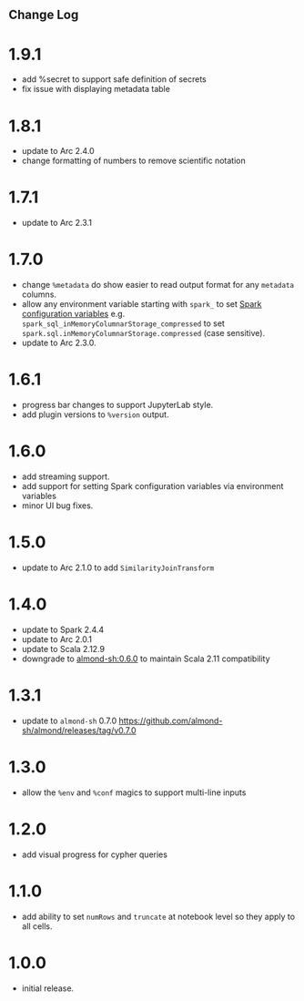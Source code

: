 ## Change Log

# 1.9.1

- add %secret to support safe definition of secrets
- fix issue with displaying metadata table

# 1.8.1

- update to Arc 2.4.0
- change formatting of numbers to remove scientific notation

# 1.7.1

- update to Arc 2.3.1

# 1.7.0

- change `%metadata` do show easier to read output format for any `metadata` columns.
- allow any environment variable starting with `spark_` to set [Spark configuration variables](https://spark.apache.org/docs/latest/configuration.html) e.g. `spark_sql_inMemoryColumnarStorage_compressed` to set `spark.sql.inMemoryColumnarStorage.compressed` (case sensitive).
- update to Arc 2.3.0.

# 1.6.1

- progress bar changes to support JupyterLab style.
- add plugin versions to `%version` output.

# 1.6.0

- add streaming support.
- add support for setting Spark configuration variables via environment variables
- minor UI bug fixes.

# 1.5.0

- update to Arc 2.1.0 to add `SimilarityJoinTransform`

# 1.4.0

- update to Spark 2.4.4
- update to Arc 2.0.1
- update to Scala 2.12.9
- downgrade to [almond-sh:0.6.0](https://github.com/almond-sh/almond/releases/tag/v0.6.0) to maintain Scala 2.11 compatibility

# 1.3.1

- update to `almond-sh` 0.7.0 https://github.com/almond-sh/almond/releases/tag/v0.7.0

# 1.3.0

- allow the `%env` and `%conf` magics to support multi-line inputs

# 1.2.0

- add visual progress for cypher queries

# 1.1.0

- add ability to set `numRows` and `truncate` at notebook level so they apply to all cells.

# 1.0.0

- initial release.